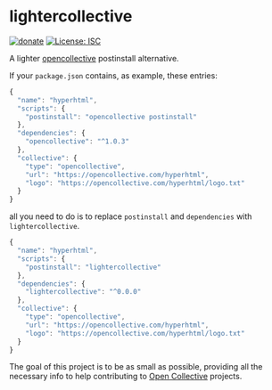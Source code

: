 # lightercollective

[![donate](https://img.shields.io/badge/$-donate-ff69b4.svg?maxAge=2592000&style=flat)](https://github.com/WebReflection/donate)
[![License: ISC](https://img.shields.io/badge/License-ISC-yellow.svg)](https://opensource.org/licenses/ISC)

A lighter [opencollective](https://github.com/opencollective/opencollective) postinstall alternative.

If your `package.json` contains, as example, these entries:
```js
{
  "name": "hyperhtml",
  "scripts": {
    "postinstall": "opencollective postinstall"
  },
  "dependencies": {
    "opencollective": "^1.0.3"
  },
  "collective": {
    "type": "opencollective",
    "url": "https://opencollective.com/hyperhtml",
    "logo": "https://opencollective.com/hyperhtml/logo.txt"
  }
}
```

all you need to do is to replace `postinstall` and `dependencies` with `lightercollective`.

```js
{
  "name": "hyperhtml",
  "scripts": {
    "postinstall": "lightercollective"
  },
  "dependencies": {
    "lightercollective": "^0.0.0"
  },
  "collective": {
    "type": "opencollective",
    "url": "https://opencollective.com/hyperhtml",
    "logo": "https://opencollective.com/hyperhtml/logo.txt"
  }
}
```

The goal of this project is to be as small as possible, providing all the necessary info to help contributing to [Open Collective](https://opencollective.com) projects.

